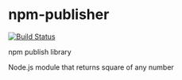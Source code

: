 # npm-publisher

[![Build Status](
https://travis-ci.org/srivassumit/npm-publisher.svg?branch=master)](https://travis-ci.org/srivassumit/npm-publisher)

npm publish library

Node.js module that returns square of any number
